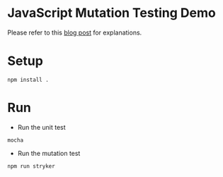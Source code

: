 JavaScript Mutation Testing Demo
=================================

Please refer to this [blog post](http://shinglyu.github.io/testing/2016/10/11/Mutation_Testing_in_JavaScript_Using_Stryker.html)  for explanations.

# Setup

```
npm install .
```

# Run

* Run the unit test

```
mocha
```

* Run the mutation test

```
npm run stryker
```
